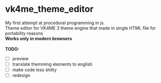 # vk4me_theme_editor
My first attempt at procedural programming in js.\
Theme editor for VK4ME 3 theme engine that made in single HTML file for portability reasons\
**Works only in modern browsers**\
\
**TODO:**
- [ ] preview
- [ ] translate themming elements to english
- [ ] make code less shitty
- [ ] redesign
